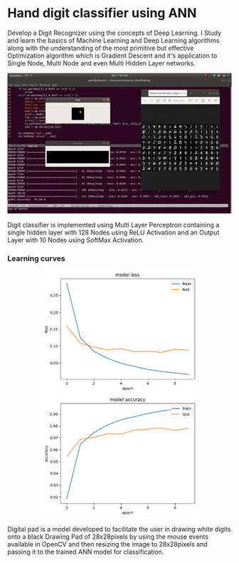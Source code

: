 # Hand digit classifier using ANN

<p>Develop a Digit Recognizer using the concepts of Deep Learning. I Study and learn the basics of Machine Learning and Deep Learning algorithms along with the understanding of the most primitive but effective Optimization algorithm which is Gradient Descent and it's application to Single Node, Multi Node and even Multi Hidden Layer networks. </p>

<p align="center">
 <img src="./files/mnist.gif">
</p>

<p>Digit classifier is implemented using Multi Layer Perceptron containing a single hidden layer with 128 Nodes using ReLU Activation and an Output Layer with 10 Nodes using SoftMax Activation.</p>

 ### Learning curves

<p align="center">
 <img src="./files/loss1.png" width="350"/> <img src="./files/acc.png" width="350"/> 
</p>
 <p>Digital pad is a model developed to facilitate the user in drawing white digits onto a black Drawing Pad of 28x28pixels by using the mouse events available in OpenCV and then resizing the image to 28x28pixels and passing it to the trained ANN model for classification.</p>
